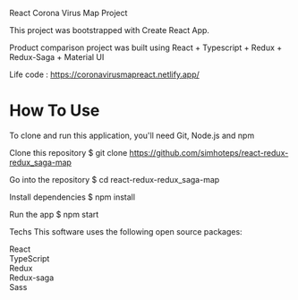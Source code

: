 React Corona Virus Map Project

This project was bootstrapped with Create React App.

Product comparison project was built using React + Typescript + Redux + Redux-Saga + Material UI 

Life code : https://coronavirusmapreact.netlify.app/


# How To Use
To clone and run this application, you'll need Git, Node.js and npm

Clone this repository
$ git clone https://github.com/simhoteps/react-redux-redux_saga-map

Go into the repository
$ cd react-redux-redux_saga-map

Install dependencies
$ npm install

Run the app
$ npm start

Techs
This software uses the following open source packages:

React </br>
TypeScript </br>
Redux </br>
Redux-saga </br>
Sass </br>
